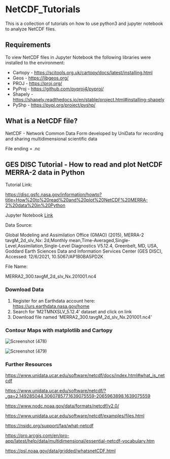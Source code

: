 # NetCDF_Tutorials
This is a collection of tutorials on how to use python3 and jupyter notebook to analyze NetCDF files.

## Requirements

To view NetCDF files in Jupyter Notebook the following libraries were installed to the environment:


* Cartopy - https://scitools.org.uk/cartopy/docs/latest/installing.html
* Geos - https://libgeos.org/
* PROJ - https://proj.org/
* PyProj - https://github.com/pyproj4/pyproj/
* Shapely - https://shapely.readthedocs.io/en/stable/project.html#installing-shapely
* PyShp - https://pypi.org/project/pyshp/


## What is a NetCDF file?


NetCDF - Network Common Data Form developed by UniData for recording and sharing multidimensional scientific data


File ending = .nc


## GES DISC Tutorial - How to read and plot NetCDF MERRA-2 data in Python


Tutorial Link:

https://disc.gsfc.nasa.gov/information/howto?title=How%20to%20read%20and%20plot%20NetCDF%20MERRA-2%20data%20in%20Python

Jupyter Notebook [Link](https://github.com/cmhume/NetCDF_Tutorials/blob/b5338d65ba590eab4489eefd4667228a399fe58f/nc_tutorials.ipynb)

Data Source:

Global Modeling and Assimilation Office (GMAO) (2015), MERRA-2 tavgM_2d_slv_Nx: 2d,Monthly mean,Time-Averaged,Single-Level,Assimilation,Single-Level Diagnostics V5.12.4, Greenbelt, MD, USA, Goddard Earth Sciences Data and Information Services Center (GES DISC), Accessed: 12/6/2021, 10.5067/AP1B0BA5PD2K

File Name: 

MERRA2_300.tavgM_2d_slv_Nx.201001.nc4


### Download Data

1.  Register for an Earthdata account here: https://urs.earthdata.nasa.gov/home
2.  Search for ‘M2TMNXSLV_5.12.4’ dataset and click on link
3.  Download file named 'MERRA2_300.tavgM_2d_slv_Nx.201001.nc4'


### Contour Maps with matplotlib and Cartopy

![Screenshot (478)](https://user-images.githubusercontent.com/78699521/145663381-bd9818aa-b8b6-4501-927b-e9364af045fc.png)


![Screenshot (479)](https://user-images.githubusercontent.com/78699521/145663383-e1a75477-7255-4cc9-a089-09bc08652a86.png)


### Further Resources

https://www.unidata.ucar.edu/software/netcdf/docs/index.html#what_is_netcdf

https://www.unidata.ucar.edu/software/netcdf/?_ga=2.149285044.306078577.1639075559-2065963898.1639075559


https://www.nodc.noaa.gov/data/formats/netcdf/v2.0/

https://www.unidata.ucar.edu/software/netcdf/examples/files.html

https://nsidc.org/support/faq/what-netcdf

https://pro.arcgis.com/en/pro-app/latest/help/data/multidimensional/essential-netcdf-vocabulary.htm


https://psl.noaa.gov/data/gridded/whatsnetCDF.html






